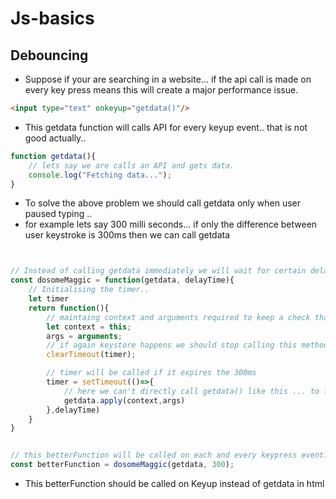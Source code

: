 # Js-basics

## Debouncing 
* Suppose if your are searching in a website... if the api call is made on every key press means this will create a major performance issue.

```html
<input type="text" onkeyup="getdata()"/>
```
* This getdata function will calls API for every keyup event.. that is not good actually..
```js
function getdata(){
    // lets say we are calls an API and gets data.
    console.log("Fetching data...");
}
```
* To solve the above problem we should call getdata only when user paused typing ..
* for example lets say 300 milli seconds... if only the difference between user keystroke is 300ms then we can call getdata
```jsx


// Instead of calling getdata immediately we will wait for certain delay time and after that we can call the functiobn
const dosomeMaggic = function(getdata, delayTime){
    // Initialising the timer..
    let timer
    return function(){
        // maintaing context and arguments required to keep a check that the environment or lexical scope where the function is running is correct and same getdata function is called with same arguments (** if it had);
        let context = this;
        args = arguments;
        // if again keystore happens we should stop calling this method , for that we have to use clear timeout. ie if we cleared the timer getdata will not be called..
        clearTimeout(timer);

        // timer will be called if it expires the 300ms
        timer = setTimeout(()=>{
            // here we can't directly call getdata() like this ... to fix our "this" variable and context we have to use apply here
            getdata.apply(context,args)
        },delayTime)
    }
}


// this betterFunction will be called on each and every keypress event.
const betterFunction = dosomeMaggic(getdata, 300);

```
* This betterFunction should be called on Keyup instead of getdata in html
